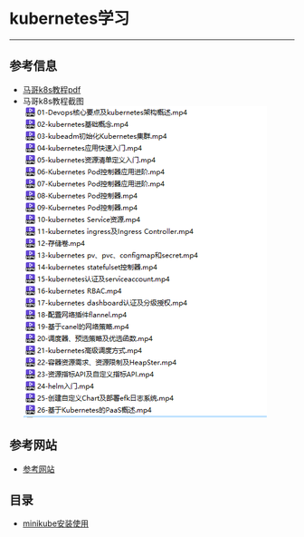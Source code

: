 # kubernetes学习

---

## 参考信息
  - [马哥k8s教程pdf](images/马哥-kubernetes.txt.pdf)
  - 马哥k8s教程截图  
    ![马哥k8s教程截图](images/k8s教程截图.png)
## 参考网站
  - [参考网站](参考网站.md)
## 目录
  - [minikube安装使用](minikube/minikube安装使用.md)
